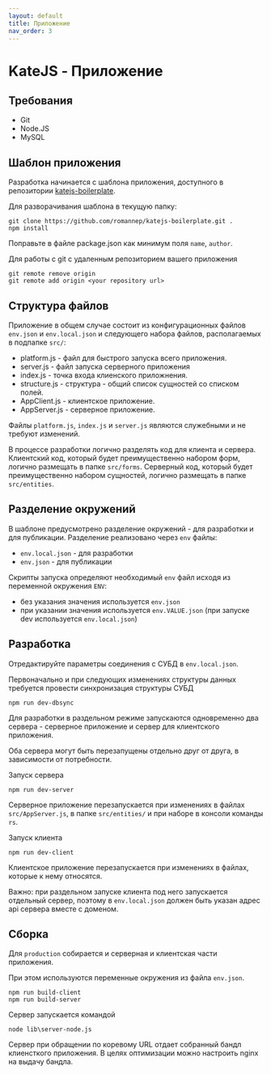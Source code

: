 ```yaml
---
layout: default
title: Приложение
nav_order: 3
---
```


# KateJS - Приложение

## Требования

- Git
- Node.JS
- MySQL

## Шаблон приложения
Разработка начинается с шаблона приложения, доступного в репозитории [katejs-boilerplate](https://github.com/romannep/katejs-boilerplate).

Для разворачивания шаблона в текущую папку:
````
git clone https://github.com/romannep/katejs-boilerplate.git .
npm install
````
Поправьте в файле package.json как минимум поля `name`, `author`.

Для работы с git с удаленным репозиторием вашего приложения
````
git remote remove origin
git remote add origin <your repository url>
````
##  Структура файлов

Приложение в общем случае состоит из конфигурационных файлов 
`env.json` и `env.local.json`
и следующего набора файлов, располагаемых в подпапке `src/`:

- platform.js - файл для быстрого запуска всего приложения.
- server.js - файл запуска серверного приложения
- index.js - точка входа клиенского приложнения.
- structure.js - структура - общий список сущностей со списком полей.
- AppClient.js - клиентское приложение.
- AppServer.js - серверное приложение.

Файлы `platform.js`, `index.js` и `server.js` являются служебными 
и не требуют изменений.

В процессе разработки логично разделять код для клиента и сервера.
Клиентский код, который будет преимущественно набором форм, логично
размещать в папке `src/forms`. 
Серверный код, который будет преимущественно набором сущностей, логично
размещать в папке `src/entities`.

## Разделение окружений

В шаблоне предусмотрено разделение окружений - для разработки и для публикации.
Разделение реализовано через `env` файлы:
- `env.local.json` - для разработки
- `env.json` - для публикации

Скрипты запуска определяют необходимый `env` файл исходя из переменной окружения `ENV`:
- без указания значения используется `env.json`
- при указании значения используется `env.VALUE.json` 
(при запуске dev используется `env.local.json`)

## Разработка
Отредактируйте параметры соединения с СУБД в `env.local.json`.

Первоначально и при следующих изменениях структуры данных требуется провести
синхронизация структуры СУБД
````
npm run dev-dbsync
````

Для разработки в раздельном режиме запускаются одновременно 
два сервера - серверное приложение и сервер для клиентского приложения.

Оба сервера могут быть перезапущены отдельно друг от друга, в зависимости 
от потребности.

Запуск сервера
````
npm run dev-server
````
Серверное приложение перезапускается при изменениях в файлах `src/AppServer.js`, 
в папке `src/entities/` и при наборе в консоли команды `rs`.


Запуск клиента
````
npm run dev-client
````
Клиентское приложение перезапускается при изменениях в файлах, которые к нему относятся.

Важно: при раздельном запуске клиента под него запускается отдельный сервер, поэтому
в `env.local.json` должен быть указан адрес api сервера вместе с доменом.

## Сборка
Для `production` собирается и серверная и клиентская части приложения.

При этом используются переменные окружения из файла `env.json`.

````
npm run build-client
npm run build-server
````
Сервер запускается командой
````
node lib\server-node.js
````
Сервер при обращении по коревому URL отдает собранный бандл клиенсткого приложения. 
В целях оптимизации можно настроить nginx на выдачу бандла.
